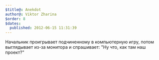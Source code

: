 ```yaml
---
$title@: Anekdot
author@: Viktor Zharina
$order: 8
$dates:
  published: 2012-06-15 11:31:39
---
```

Начальник проигрывает подчиненному в компьютерную игру, потом выглядывает из-за монитора и спрашивает: "Ну что, как там наш проект?"